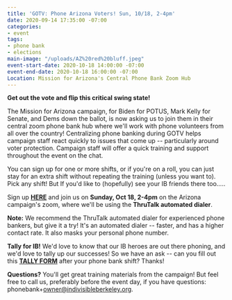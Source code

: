 ```yaml
---
title: 'GOTV: Phone Arizona Voters! Sun, 10/18, 2-4pm'
date: 2020-09-14 17:35:00 -07:00
categories:
- event
tags:
- phone bank
- elections
main-image: "/uploads/AZ%20red%20bluff.jpeg"
event-start-date: 2020-10-18 14:00:00 -07:00
event-end-date: 2020-10-18 16:00:00 -07:00
Location: Mission for Arizona's Central Phone Bank Zoom Hub
---
```


**Get out the vote and flip this critical swing state!**

The Mission for Arizona campaign,  for Biden for POTUS, Mark Kelly for Senate, and Dems down the ballot, is now asking us to join them in their central zoom phone bank hub where we'll work with phone volunteers from all over the country!  Centralizing phone banking during GOTV helps campaign staff react quickly to issues that come up  --  particularly around voter protection.  Campaign staff will offer a quick training and support throughout the event on the chat.

You can sign up for one or more shifts, or if you're on a roll, you can just stay for an extra shift without repeating the training (unless you want to). Pick any shift! But If you'd like to (hopefully) see your IB friends there too.....

Sign up **[HERE](https://www.mobilize.us/missionforaz/event/321035/?share_medium=native_share&share_context=event_detail_page&force_banner=true)** and join us on **Sunday, Oct 18, 2-4pm** on the Arizona campaign's zoom, where we'll be using the **ThruTalk automated dialer**.

**Note:**  We recommend the ThruTalk automated dialer for experienced phone bankers, but give it a try! It's an automated dialer -- faster, and has a higher contact rate.  It also masks your personal phone number.

**Tally for IB!** We'd love to know that our IB heroes are out there phoning, and we'd love to tally up our successes! So we have an ask -- can you fill out this **[TALLY FORM](https://docs.google.com/forms/d/e/1FAIpQLSciXaJbyMpPyk1Vc50wSdJlR0YiCBxo8zmrSXgzPqPeI-DwoQ/viewform)** after your phone bank shift? Thanks! 

**Questions?** You'll get great training materials from the campaign! But feel free to call us, preferably  before the event day, if you have questions: phonebank\+owner@indivisibleberkeley.org.